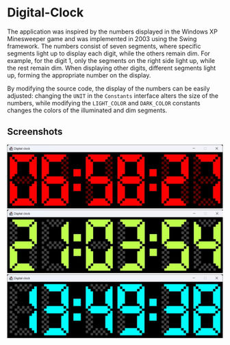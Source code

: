 # Digital-Clock

The application was inspired by the numbers displayed in the Windows XP Minesweeper game and was implemented in 2003 using the Swing framework. The numbers consist of seven segments, where specific segments light up to display each digit, while the others remain dim. For example, for the digit 1, only the segments on the right side light up, while the rest remain dim. When displaying other digits, different segments light up, forming the appropriate number on the display.

By modifying the source code, the display of the numbers can be easily adjusted: changing the `UNIT` in the `Constants` interface alters the size of the numbers, while modifying the `LIGHT_COLOR` and `DARK_COLOR` constants changes the colors of the illuminated and dim segments.

## Screenshots

<img src=docs/01.jpg alt="" width="600">
<img src=docs/02.jpg alt="" width="600">
<img src=docs/03.jpg alt="" width="600">